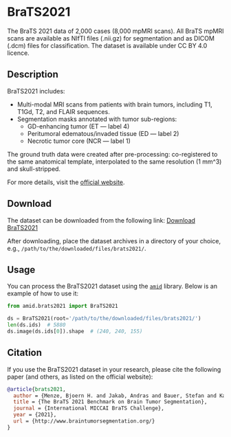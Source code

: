 # BraTS2021
The BraTS 2021 data of 2,000 cases (8,000 mpMRI scans).
All BraTS mpMRI scans are available as NIfTI files (.nii.gz) for segmentation
and as DICOM (.dcm) files for classification.
The dataset is available under CC BY 4.0 licence.

## Description
BraTS2021 includes:
- Multi-modal MRI scans from patients with brain tumors, including T1, T1Gd, T2, and FLAIR sequences.
- Segmentation masks annotated with tumor sub-regions: 
  - GD-enhancing tumor (ET — label 4)
  - Peritumoral edematous/invaded tissue (ED — label 2)
  - Necrotic tumor core (NCR — label 1)

The ground truth data were created after pre-processing:
co-registered to the same anatomical template, interpolated to the same resolution (1 mm^3) and skull-stripped.

For more details, visit the [official website](http://www.braintumorsegmentation.org/).

## Download
The dataset can be downloaded from the following link:
[Download BraTS2021](http://www.braintumorsegmentation.org/)

After downloading, place the dataset archives in a directory of your choice, e.g.,
`/path/to/the/downloaded/files/brats2021/`.

## Usage
You can process the BraTS2021 dataset using the [`amid`](https://github.com/neuro-ml/amid/tree/master) library.
Below is an example of how to use it:

```python
from amid.brats2021 import BraTS2021

ds = BraTS2021(root='/path/to/the/downloaded/files/brats2021/')
len(ds.ids)  # 5880
ds.image(ds.ids[0]).shape  # (240, 240, 155)
```

## Citation
If you use the BraTS2021 dataset in your research, please cite the following paper
(and others, as listed on the official website):

```bibtex
@article{brats2021,
  author = {Menze, Bjoern H. and Jakab, Andras and Bauer, Stefan and Kalpathy-Cramer, Jayashree and Farahani, Keyvan and Kirby, Justin and Burren, Yves and Porz, Nicole and Slotboom, Johannes and Wiest, Roland and others},
  title = {The BraTS 2021 Benchmark on Brain Tumor Segmentation},
  journal = {International MICCAI BraTS Challenge},
  year = {2021},
  url = {http://www.braintumorsegmentation.org/}
}
